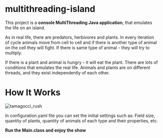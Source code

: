 # multithreading-island
This project is a **console MultiThreading Java application**, that emulates the life on an island.

As in real life, there are predators, herbivores and plants. 
In every iteration of cycle animals move from cell to cell and if there is another type of animal on the cell they will fight.
If there is same type of animal - they will try to multiply. 

If there is a plant and animal is hungry - it will eat the plant.
There are lots of conditions that emulates the real life. 
Animals and plants are on different threads, and they exist independently of each other.

# How It Works

![tamagocci_rush](tamagocci_rush.gif)

In configuration.yaml file you can set the initial settings such as: 
Field size, quantity of plants, quantity of animals of each type and their properties, etc.

**Run the Main.class and enjoy the show**
